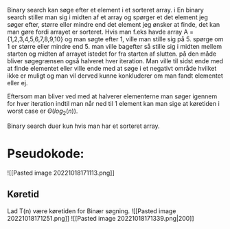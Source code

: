 Binary search kan søge efter et element i et sorteret array. i En binary search stiller man sig i midten af et array og spørger et det element jeg søger efter, større eller mindre end det element jeg ønsker at finde, det kan man gøre fordi arrayet er sorteret. Hvis man f.eks havde array A = {1,2,3,4,5,6,7,8,9,10} og man søgte efter 1, ville man stille sig på 5. spørge  om 1 er større eller mindre end 5. man ville bagefter  så stille sig i midten mellem starten og midten af arrayet istedet for fra starten af slutten. på den måde bliver søgegrænsen også halveret hver iteration. Man ville til sidst ende med at finde elementet eller ville ende med at søge i et negativt område hvilket ikke er muligt og man vil derved kunne konkluderer om man fandt elementet eller ej. 

Eftersom man bliver ved med at halverer elementerne man søger igennem for hver iteration indtil man når ned til 1 element kan man sige at køretiden i worst case er $\Theta(log_2(n))$.

Binary search duer kun hvis man har et sorteret array. 
# Pseudokode:
![[Pasted image 20221018171113.png]]
## Køretid
Lad T(n) være køretiden for Binær søgning.
![[Pasted image 20221018171251.png]]
![[Pasted image 20221018171339.png|200]]